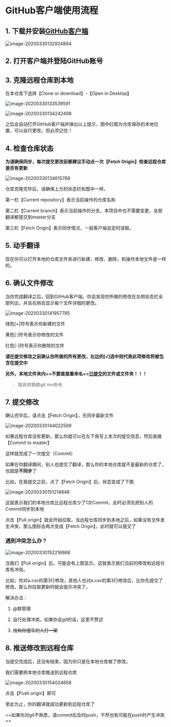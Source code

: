 # GitHub客户端使用流程

## 1. 下载并安装[GitHub客户端](https://desktop.github.com/)

![image-20200330132924894](guide/1-1.png)



## 2. 打开客户端并登陆GitHub账号



## 3. 克隆远程仓库到本地

在本仓库下选择【Clone or download】-【Open in Desktop】

![image-20200330133539591](guide/3-1.png)

![image-20200330134242498](guide/3-2.png)

之后会自动打开GitHub客户端并弹出以上提示，图中红框为仓库保存的本地位置，可以自行更改，但必须记住！



## 4. 检查仓库状态

**为请确保同步，每次提交更改前都建议手动点一次【Fetch Origin】检查远程仓库是否有更新**

![image-20200330134615768](guide/4-1.png)

仓库克隆完毕后，请确保上方的状态栏和图中一样。

第一栏【Current repository】表示当前操作的仓库名称

第二栏【Current branch】表示当前操作的分支，本项目中也不需要变更，全部翻译都提交到master分支

第三栏【Fetch Origin】表示同步情况，一般客户端会定时读取。



## 5. 动手翻译

现在你可以打开本地的仓库文件夹进行新建、修改、删除，和操作本地文件是一样的。



## 6. 确认文件修改

当你完成翻译之后，回到GitHub客户端，你会发现你所做的修改在左侧状态栏全部列出，并且右侧会显示每个文件详细的更改。

![image-20200330141957795](guide/6-1.png)

绿色[+]符号表示你新建的文件

黄色[·]符号表示你修改的文件

红色[-]符号表示你删除的文件

**请在提交修改之前确认你所做的所有更改，左边的[√]选中则代表此项修改将被包含在提交中**

**另外，本地文件夹内==不要直接重命名==<u>已提交</u>的文件或文件夹！！！**

> 除非你熟练git mv命令



## 7. 提交修改

确认完毕后，请点击【Fetch Origin】，先同步最新文件

![image-20200330144022569](guide/7-1.png)

如果远程仓库没有更新，那么你就可以在左下角写上本次的提交信息，然后直接【Commit to msater】

这样就完成了一次提交（Commit）

如果在你翻译期间，别人也提交了翻译，那么你的本地仓库就不是最新的仓库了，也就是**不同步**了

比如，在我提交之前，点了【Fetch Origin】后，状态变成了下图

![image-20200330151214848](guide/7-2.png)

这就表示我们的本地仓库比远程仓库少了1次Commit，此时必须先把别人的Commit同步到本地

点击【Pull origin】就会开始拉取，当远程仓库同步到本地之后，如果没有文件发生冲突，那么图标会再次变成【Fetch Origin】，此时就可以提交了



### 遇到冲突怎么办？

![image-20200330152216866](guide/7-3.png)

当我们【Pull origin】后，可能会有上图显示。这就表示我们当前的修改和远程仓库有冲突。

比如，你对a.csv的第3行修改，其他人也对a.csv的第3行修改后，比你先提交了修改。那么你拉取更新时就会提示冲突了。

解决办法：

1. @群管理

2. 自行处理冲突，如果你会git的话，这里不赘述

3. ~~找和你撞车的人打一架~~

   

## 8. 推送修改到远程仓库

当提交完成后，还没有结束，因为你只是在本地仓库做了修改。

我们需要把本地仓库推送到远程仓库

![image-20200330154024658](guide/8-1.png)

点击【Push origin】即可

至此为止，你的翻译就成功更新到远程仓库了

==如果你对git不熟悉，请commit后及时push，不然也有可能在push时产生冲突==